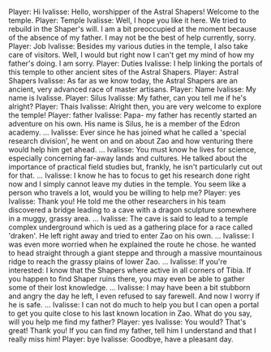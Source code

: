 Player: Hi
Ivalisse: Hello, worshipper of the Astral Shapers! Welcome to the temple.
Player: Temple
Ivalisse: Well, I hope you like it here. We tried to rebuild in the Shaper's will. I am a bit preoccupied at the moment because of the absence of my father. I may not be the best of help currently, sorry.
Player: Job
Ivalisse: Besides my various duties in the temple, I also take care of visitors. Well, I would but right now I can't get my mind of how my father's doing. I am sorry.
Player: Duties
Ivalisse: I help linking the portals of this temple to other ancient sites of the Astral Shapers.
Player: Astral Shapers
Ivalisse: As far as we know today, the Astral Shapers are an ancient, very advanced race of master artisans.
Player: Name
Ivalisse: My name is Ivalisse.
Player: Silus
Ivalisse: My father, can you tell me if he's alright?
Player: Thais
Ivalisse: Alright then, you are very welcome to explore the temple!
Player: father
Ivalisse: Papa- my father has recently started an adventure on his own. His name is Silus, he is a member of the Edron academy. ...
Ivalisse: Ever since he has joined what he called a 'special research division', he went on and on about Zao and how venturing there would help him get ahead. ...
Ivalisse: You must know he lives for science, especially concerning far-away lands and cultures. He talked about the importance of practical field studies but, frankly, he isn't particularly cut out for that. ...
Ivalisse: I know he has to focus to get his research done right now and I simply cannot leave my duties in the temple. You seem like a person who travels a lot, would you be willing to help me?
Player: yes
Ivalisse: Thank you! He told me the other researchers in his team discovered a bridge leading to a cave with a dragon sculpture somewhere in a muggy, grassy area. ...
Ivalisse: The cave is said to lead to a temple complex underground which is ued as a gathering place for a race called 'draken'. He left right away and tried to enter Zao on his own. ...
Ivalisse: I was even more worried when he explained the route he chose. he wanted to head straight through a giant steppe and through a massive mountainous ridge to reach the grassy plains of lower Zao. ...
Ivalisse: If you're interested: I know that the Shapers where active in all corners of Tibia. If you happen to find Shaper ruins there, you may even be able to gather some of their lost knowledge. ...
Ivalisse: I may have been a bit stubborn and angry the day he left, I even refused to say farewell. And now I worry if he is safe. ...
Ivalisse: I can not do much to help you but I can open a portal to get you quite close to his last known location in Zao. What do you say, will you help me find my father?
Player: yes
Ivalisse: You would? That's great! Thank you! If you can find my father, tell him I understand and that I really miss him!
Player: bye
Ivalisse: Goodbye, have a pleasant day.